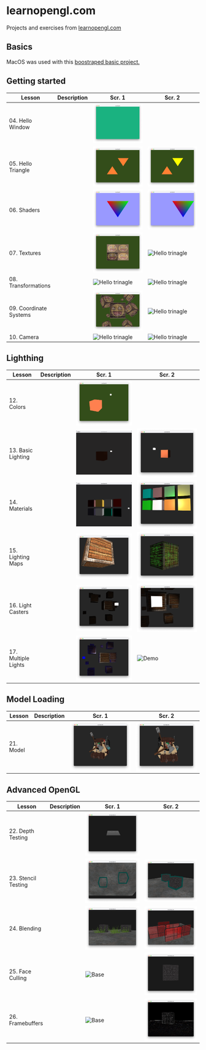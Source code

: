 # learnopengl.com
Projects and exercises from [learnopengl.com](https://learnopengl.com)

## Basics

MacOS was used with this [boostraped basic project.](https://github.com/st235/learnopengl-macos-bootstrap)

## Getting started

| Lesson | Description | Scr. 1 | Scr. 2|
| ----- | ----- | ----- | ----- |
| 04. Hello Window | | ![Creating a window](./images/4-creating-a-window.png) | |
| 05. Hello Triangle | | ![Hello trinagle](./images/5-hello-triangle-ex1+2.png) | ![Hello trinagle](./images/5-hello-triangle-ex3.png) |
| 06. Shaders | | ![Hello trinagle](./images/6-shaders-ex1.png) | ![Hello trinagle](./images/6-shaders-ex2.png) |
| 07. Textures | | ![Hello trinagle](./images/7-textures-ex2.png) | ![Hello trinagle](./images/7-textures-ex4.gif) |
| 08. Transformations | | ![Hello trinagle](./images/8-transformations-ex1.gif) | ![Hello trinagle](./images/8-transformations-ex2.gif) |
| 09. Coordinate Systems | | ![Hello trinagle](./images/9-coordinate-systems-final.png) | ![Hello trinagle](./images/9-coordinate-systems-rotation.gif) |
| 10. Camera | | ![Hello trinagle](./images/10-camera-custom-matrix.gif) | ![Hello trinagle](./images/10-camera-zoom.gif) |

## Lighthing

| Lesson | Description | Scr. 1 | Scr. 2|
| ----- | ----- | ----- | ----- |
| 12. Colors | | ![Colors](./images/12-colors.png) | |
| 13. Basic Lighting | | ![Basic Lighting](./images/13-basic-lighting.gif) | ![GoUround](./images/13-basic-lighting-diffuse-gouraund.png) |
| 14. Materials | | ![Demo](./images/14-materials-demo.gif) | ![Demo Materials](./images/14-materials-demo3.png) |
| 15. Lighting Maps | | ![Base](./images/15-lighting-maps-base2.png) | ![Emission](./images/15-lighting-maps-ex3-alt.png) |
| 16. Light Casters | | ![Positional Light](./images/16-light-casters-positional-light-alt2.png) | ![Spot Light](./images/16-light-casters-spot-light-alt.png) |
| 17. Multiple Lights | | ![Base](./images/17-multiple-lights-alt2.png) | ![Demo](./images/17-multiple-lights.gif) |

## Model Loading

| Lesson | Description | Scr. 1 | Scr. 2|
| ----- | ----- | ----- | ----- |
| 21. Model | | ![Base](./images/21-model.png) | ![Alt. 1](./images/21-model-alt.png) |

## Advanced OpenGL

| Lesson | Description | Scr. 1 | Scr. 2|
| ----- | ----- | ----- | ----- |
| 22. Depth Testing | | ![Base](./images/22-depth-testing.png) | |
| 23. Stencil Testing | | ![Base](./images/23-stencil-testing-alt.png) | ![Alt. 1](./images/23-stencil-testing-alt1.png) |
| 24. Blending | | ![Base](./images/24-blending.png) | ![Alt. 1](./images/24-blending-alt.png) |
| 25. Face Culling | | ![Base](./images/25-face-culling.gif) | ![Back culling](./images/25-face-culling-back.png) |
| 26. Framebuffers | | ![Base](./images/26-framebuffers.gif) | ![Back culling](./images/26-framebuffers-alt2.png) |

